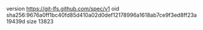 version https://git-lfs.github.com/spec/v1
oid sha256:9676a0ff1bc40fd85d410a02d0def12178996a1618ab7ce9f3ed8ff23a19439d
size 13823
